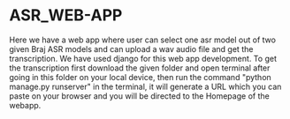 # ASR_WEB-APP
Here we have a web app where user can select one asr model out of two given Braj ASR models and can upload a wav audio file and get the transcription.
We have used django for this web app development.
To get the transcription first download the given folder and open terminal after going in this folder on your local device, then run the command "python manage.py runserver" in the terminal, it will generate a URL which you can paste on your browser and you will be directed to the Homepage of the webapp.
